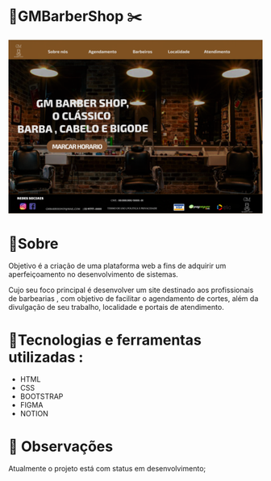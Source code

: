 # 💈GMBarberShop ✂️

<img src="print.png">

# 📑Sobre
 Objetivo é a criação de uma plataforma web  a fins de adquirir um aperfeiçoamento no desenvolvimento de sistemas.

Cujo seu foco principal é desenvolver um site destinado aos profissionais de barbearias , com objetivo de facilitar o agendamento de cortes, além da divulgação de  seu trabalho, localidade e portais de atendimento.

# 🚀Tecnologias  e ferramentas utilizadas :
- HTML
- CSS
- BOOTSTRAP
- FIGMA
- NOTION

# 🔧 Observações 
Atualmente o projeto está com status em desenvolvimento;
